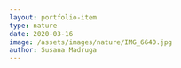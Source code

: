 ```yaml
---
layout: portfolio-item
type: nature
date: 2020-03-16
image: /assets/images/nature/IMG_6640.jpg
author: Susana Madruga
---
```


